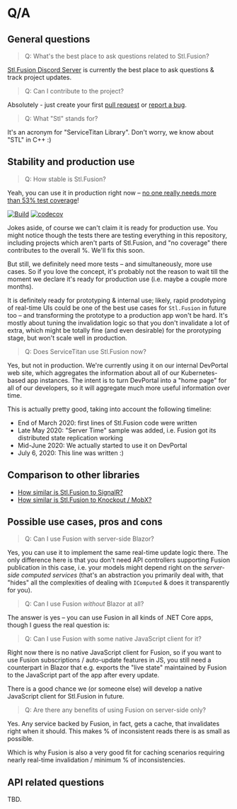 # Q/A

## General questions

> Q: What's the best place to ask questions related to Stl.Fusion?

[Stl.Fusion Discord Server](https://discord.gg/EKEwv6d) is currently the best 
place to ask questions & track project updates. 

> Q: Can I contribute to the project?

Absolutely - just create your first 
[pull request](https://github.com/servicetitan/Stl/pulls) or 
[report a bug](https://github.com/servicetitan/Stl/issues).

> Q: What "Stl" stands for?

It's an acronym for "ServiceTitan Library". Don't worry, we know about "STL" in C++ :)

## Stability and production use

> Q: How stable is Stl.Fusion?

Yeah, you can use it in production right now &ndash; 
[no one really needs more than 53% test coverage](https://en.wikiquote.org/wiki/Talk:Bill_Gates)!

[![Build](https://github.com/servicetitan/Stl.Fusion/workflows/Build/badge.svg)](https://github.com/servicetitan/Stl.Fusion/actions?query=workflow%3A%22Build%22)
[![codecov](https://codecov.io/gh/servicetitan/Stl.Fusion/branch/master/graph/badge.svg)](https://codecov.io/gh/servicetitan/Stl.Fusion)

Jokes aside, of course we can't claim it is ready for production use.
You might notice though the tests there are testing everything in this repository,
including projects which aren't parts of Stl.Fusion, and "no coverage" there
contributes to the overall %. We'll fix this soon.

But still, we definitely need more tests &ndash; and simultaneously, more use cases.
So if you love the concept, it's probably not the reason to wait till the moment
we declare it's ready for production use (i.e. maybe a couple more months).

It is definitely ready for prototyping & internal use; 
likely, rapid prodotyping of real-time UIs could be one of the best use cases 
for `Stl.Fusion` in future too &ndash; and transforming the prototype to a 
production app won't be hard. It's mostly about tuning the invalidation logic
so that you don't invalidate a lot of extra, which might be totally fine 
(and even desirable) for the prorotyping stage, but won't scale well in production.

> Q: Does ServiceTitan use Stl.Fusion now?

Yes, but not in production. We're currently using it on our internal DevPortal web site, 
which aggregates the information about all of our Kubernetes-based app instances.
The intent is to turn DevPortal into a "home page" for all of our developers, 
so it will aggregate much more useful information over time.

This is actually pretty good, taking into account the following timeline:
* End of March 2020: first lines of Stl.Fusion code were written
* Late May 2020: "Server Time" sample was added, i.e. Fusion got its 
  distributed state replication working
* Mid-June 2020: We actually started to use it on DevPortal
* July 6, 2020: This line was written :)    

## Comparison to other libraries

* [How similar is Stl.Fusion to SignalR?](https://medium.com/@alexyakunin/how-similar-is-stl-fusion-to-signalr-e751c14b70c3?source=friends_link&sk=241d5293494e352f3db338d93c352249)
* [How similar is Stl.Fusion to Knockout / MobX?](https://medium.com/@alexyakunin/how-similar-is-stl-fusion-to-knockout-mobx-fcebd0bef5d5?source=friends_link&sk=a808f7c46c4d5613605f8ada732e790e)

## Possible use cases, pros and cons

> Q: Can I use Fusion with server-side Blazor?

Yes, you can use it to implement the same real-time update logic there. 
The only difference here is that you don't need API controllers supporting
Fusion publication in this case, i.e. your models might depend right on the 
*server-side computed services* (that's an abstraction you primarily deal with, that
"hides" all the complexities of dealing with `IComputed` & does it transparently
for you).

> Q: Can I use Fusion *without* Blazor at all?

The answer is yes &ndash; you can use Fusion in all kinds of .NET Core 
apps, though I guess the real question is:

> Q: Can I use Fusion with some native JavaScript client for it?

Right now there is no native JavaScript client for Fusion, so if you
want to use Fusion subscriptions / auto-update features in JS,
you still need a counterpart in Blazor that e.g. exports the "live state" 
maintained by Fusion to the JavaScript part of the app after every update.

There is a good chance we (or someone else) will develop a native 
JavaScript client for Stl.Fusion in future.

> Q: Are there any benefits of using Fusion on server-side only?

Yes. Any service backed by Fusion, in fact, gets a cache, that invalidates 
right when it should. This makes % of inconsistent reads there is as small
as possible. 

Which is why Fusion is also a very good fit for caching scenarios requiring
nearly real-time invalidation / minimum % of inconsistencies.

## API related questions

TBD.

